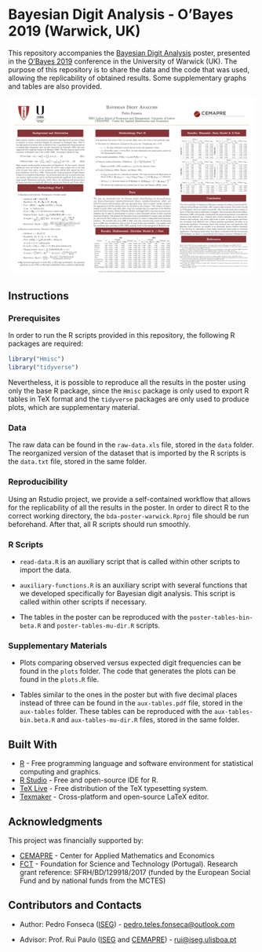 
<!-- README.md is generated from README.Rmd. Please edit that file -->

# Bayesian Digit Analysis - O’Bayes 2019 (Warwick, UK)

This repository accompanies the [Bayesian Digit
Analysis](https://github.com/pedro-teles-fonseca/bda-poster-warwick/blob/master/poster.pdf)
poster, presented in the
[O’Bayes 2019](https://warwick.ac.uk/fac/sci/statistics/staff/academic-research/robert/0bayesconference/)
conference in the University of Warwick (UK). The purpose of this
repository is to share the data and the code that was used, allowing the
replicability of obtained results. Some supplementary graphs and tables
are also provided.

![Poster](images/poster.png)

## Instructions

### Prerequisites

In order to run the R scripts provided in this repository, the following
R packages are required:

``` r
library("Hmisc")
library("tidyverse") 
```

Nevertheless, it is possible to reproduce all the results in the poster
using only the base R package, since the `Hmisc` package is only used to
export R tables in TeX format and the `tidyverse` packages are only used
to produce plots, which are supplementary material.

### Data

The raw data can be found in the `raw-data.xls` file, stored in the
`data` folder. The reorganized version of the dataset that is imported
by the R scripts is the `data.txt` file, stored in the same folder.

### Reproducibility

Using an Rstudio project, we provide a self-contained workflow that
allows for the replicability of all the results in the poster. In order
to direct R to the correct working directory, the
`bda-poster-warwick.Rproj` file should be run beforehand. After that,
all R scripts should run smoothly.

### R Scripts

  - `read-data.R` is an auxiliary script that is called within other
    scripts to import the data.

  - `auxiliary-functions.R` is an auxiliary script with several
    functions that we developed specifically for Bayesian digit
    analysis. This script is called within other scripts if necessary.

  - The tables in the poster can be reproduced with the
    `poster-tables-bin-beta.R` and `poster-tables-mu-dir.R` scripts.

### Supplementary Materials

  - Plots comparing observed versus expected digit frequencies can be
    found in the `plots` folder. The code that generates the plots can
    be found in the `plots.R` file.

  - Tables similar to the ones in the poster but with five decimal
    places instead of three can be found in the `aux-tables.pdf` file,
    stored in the `aux-tables` folder. These tables can be reproduced
    with the `aux-tables-bin.beta.R` and `aux-tables-mu-dir.R` files,
    stored in the same folder.

## Built With

  - [R](https://www.r-project.org) - Free programming language and
    software environment for statistical computing and graphics.
  - [R Studio](https://www.rstudio.com) - Free and open-source IDE for
    R.
  - [TeX Live](https://www.tug.org/texlive/) - Free distribution of the
    TeX typesetting system.
  - [Texmaker](https://www.xm1math.net/texmaker/) - Cross-platform and
    open-source LaTeX editor.

## Acknowledgments

This project was financially supported by:

  - [CEMAPRE](https://cemapre.iseg.ulisboa.pt) - Center for Applied
    Mathematics and Economics
  - [FCT](https://www.fct.pt/index.phtml.en) - Foundation for Science
    and Technology (Portugal). Research grant reference:
    SFRH/BD/129918/2017 (funded by the European Social Fund and by
    national funds from the MCTES)

## Contributors and Contacts

  - Author: Pedro Fonseca
    ([ISEG](https://www.iseg.ulisboa.pt/aquila/instituicao/ISEG/)) -
    <pedro.teles.fonseca@outlook.com>

  - Advisor: Prof. Rui Paulo
    ([ISEG](https://www.iseg.ulisboa.pt/aquila/instituicao/ISEG/) and
    [CEMAPRE](https://cemapre.iseg.ulisboa.pt)) - <rui@iseg.ulisboa.pt>
